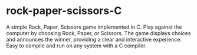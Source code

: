 # rock-paper-scissors-C
A simple Rock, Paper, Scissors game implemented in C. Play against the computer by choosing Rock, Paper, or Scissors. The game displays choices and announces the winner, providing a clear and interactive experience. Easy to compile and run on any system with a C compiler.
